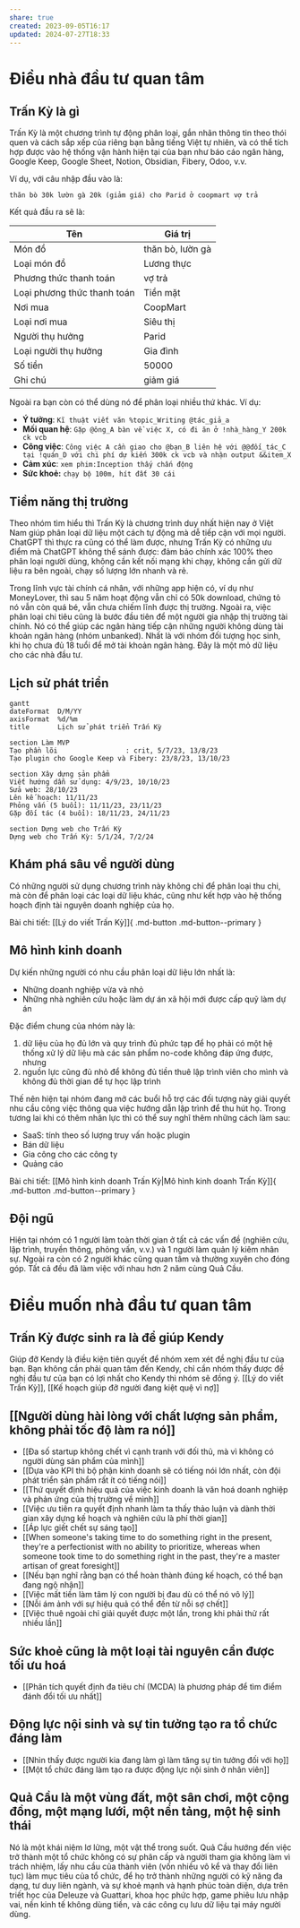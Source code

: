 ```yaml
---
share: true
created: 2023-09-05T16:17
updated: 2024-07-27T18:33
---
```

# Điều nhà đầu tư quan tâm
## Trấn Kỳ là gì
Trấn Kỳ là một chương trình tự động phân loại, gắn nhãn thông tin theo thói quen và cách sắp xếp của riêng bạn bằng tiếng Việt tự nhiên, và có thể tích hợp được vào hệ thống vận hành hiện tại của bạn như báo cáo ngân hàng, Google Keep, Google Sheet, Notion, Obsidian, Fibery, Odoo, v.v.

Ví dụ, với câu nhập đầu vào là:

```
thăn bò 30k lườn gà 20k (giảm giá) cho Parid ở coopmart vợ trả
```

Kết quả đầu ra sẽ là:

| Tên                         | Giá trị          |
| --------------------------- | ---------------- |
| Món đồ                      | thăn bò, lườn gà |
| Loại món đồ                 | Lương thực       |
| Phương thức thanh toán      | vợ trả           |
| Loại phương thức thanh toán | Tiền mặt         |
| Nơi mua                     | CoopMart         |
| Loại nơi mua                | Siêu thị         |
| Người thụ hưởng             | Parid            |
| Loại người thụ hưởng        | Gia đình         |
| Số tiền                     | 50000            |
| Ghi chú                     | giảm giá         |

Ngoài ra bạn còn có thể dùng nó để phân loại nhiều thứ khác. Ví dụ:
- **Ý tưởng**: `Kĩ thuật viết văn %topic_Writing @tác_giả_a`
- **Mối quan hệ**: `Gặp @ông_A bàn về việc X, có đi ăn ở !nhà_hàng_Y 200k ck vcb`
- **Công việc**: `Công việc A cần giao cho @bạn_B liên hệ với @@đối_tác_C tại !quán_D với chi phí dự kiến 300k ck vcb và nhận output &&item_X`
- **Cảm xúc**: `xem phim:Inception thấy chấn động`
- **Sức khoẻ:** `chạy bộ 100m, hít đất 30 cái`

## Tiềm năng thị trường
Theo nhóm tìm hiểu thì Trấn Kỳ là chương trình duy nhất hiện nay ở Việt Nam giúp phân loại dữ liệu một cách tự động mà dễ tiếp cận với mọi người. ChatGPT thì thực ra cũng có thể làm được, nhưng Trấn Kỳ có những ưu điểm mà ChatGPT không thể sánh được: đảm bảo chính xác 100% theo phân loại người dùng, không cần kết nối mạng khi chạy, không cần gửi dữ liệu ra bên ngoài, chạy số lượng lớn nhanh và rẻ.

Trong lĩnh vực tài chính cá nhân, với những app hiện có, ví dụ như MoneyLover, thì sau 5 năm hoạt động vẫn chỉ có 50k download, chứng tỏ nó vẫn còn quá bé, vẫn chưa chiếm lĩnh được thị trường. Ngoài ra, việc phân loại chi tiêu cũng là bước đầu tiên để một người gia nhập thị trường tài chính. Nó có thể giúp các ngân hàng tiếp cận những người không dùng tài khoản ngân hàng (nhóm unbanked). Nhất là với nhóm đối tượng học sinh, khi họ chưa đủ 18 tuổi để mở tài khoản ngân hàng. Đây là một mỏ dữ liệu cho các nhà đầu tư.

## Lịch sử phát triển
```mermaid
gantt
dateFormat  D/M/YY
axisFormat  %d/%m
title       Lịch sử phát triển Trấn Kỳ

section Làm MVP
Tạo phần lõi                 : crit, 5/7/23, 13/8/23
Tạo plugin cho Google Keep và Fibery: 23/8/23, 13/10/23

section Xây dựng sản phẩm
Viết hướng dẫn sử dụng: 4/9/23, 10/10/23
Sửa web: 28/10/23
Lên kế hoạch: 11/11/23
Phỏng vấn (5 buổi): 11/11/23, 23/11/23
Gặp đối tác (4 buổi): 18/11/23, 24/11/23

section Dựng web cho Trấn Kỳ
Dựng web cho Trấn Kỳ: 5/1/24, 7/2/24
```

## Khám phá sâu về người dùng
Có những người sử dụng chương trình này không chỉ để phân loại thu chi, mà còn để phân loại các loại dữ liệu khác, cũng như kết hợp vào hệ thống hoạch định tài nguyên doanh nghiệp của họ.

Bài chi tiết: [[Lý do viết Trấn Kỳ]]{ .md-button .md-button--primary }

## Mô hình kinh doanh
Dự kiến những người có nhu cầu phân loại dữ liệu lớn nhất là:
- Những doanh nghiệp vừa và nhỏ
- Những nhà nghiên cứu hoặc làm dự án xã hội mới được cấp quỹ làm dự án

Đặc điểm chung của nhóm này là:
1. dữ liệu của họ đủ lớn và quy trình đủ phức tạp để họ phải có một hệ thống xử lý dữ liệu mà các sản phẩm no-code không đáp ứng được, nhưng 
2. nguồn lực cũng đủ nhỏ để không đủ tiền thuê lập trình viên cho mình và không đủ thời gian để tự học lập trình

Thế nên hiện tại nhóm đang mở các buổi hỗ trợ các đối tượng này giải quyết nhu cầu công việc thông qua việc hướng dẫn lập trình để thu hút họ. Trong tương lai khi có thêm nhân lực thì có thể suy nghĩ thêm những cách làm sau:
- SaaS: tính theo số lượng truy vấn hoặc plugin
- Bán dữ liệu
- Gia công cho các công ty
- Quảng cáo

Bài chi tiết: [[Mô hình kinh doanh Trấn Kỳ|Mô hình kinh doanh Trấn Kỳ]]{ .md-button .md-button--primary }

## Đội ngũ
Hiện tại nhóm có 1 người làm toàn thời gian ở tất cả các vấn đề (nghiên cứu, lập trình, truyền thông, phỏng vấn, v.v.) và 1 người làm quản lý kiêm nhân sự. Ngoài ra còn có 2 người khác cũng quan tâm và thường xuyên cho đóng góp. Tất cả đều đã làm việc với nhau hơn 2 năm cùng Quả Cầu.

# Điều muốn nhà đầu tư quan tâm
## Trấn Kỳ được sinh ra là để giúp Kendy
Giúp đỡ Kendy là điều kiện tiên quyết để nhóm xem xét đề nghị đầu tư của bạn. Bạn không cần phải quan tâm đến Kendy, chỉ cần nhóm thấy được đề nghị đầu tư của bạn có lợi nhất cho Kendy thì nhóm sẽ đồng ý.
[[Lý do viết Trấn Kỳ]], [[Kế hoạch giúp đỡ người đang kiệt quệ vì nợ]]

## [[Người dùng hài lòng với chất lượng sản phẩm, không phải tốc độ làm ra nó]] 
- [[Đa số startup không chết vì cạnh tranh với đối thủ, mà vì không có người dùng sản phẩm của mình]]
- [[Dựa vào KPI thì bộ phận kinh doanh sẽ có tiếng nói lớn nhất, còn đội phát triển sản phẩm rất ít có tiếng nói]]
- [[Thứ quyết định hiệu quả của việc kinh doanh là văn hoá doanh nghiệp và phản ứng của thị trường về mình]]
- [[Việc ưu tiên ra quyết định nhanh làm ta thấy thảo luận và dành thời gian xây dựng kế hoạch và nghiên cứu là phí thời gian]]
- [[Áp lực giết chết sự sáng tạo]]
- [[When someone's taking time to do something right in the present, they're a perfectionist with no ability to prioritize, whereas when someone took time to do something right in the past, they're a master artisan of great foresight]]
- [[Nếu bạn nghĩ rằng bạn có thể hoàn thành đúng kế hoạch, có thể bạn đang ngộ nhận]]
- [[Việc mất tiền làm tâm lý con người bị đau dù có thể nó vô lý]]
- [[Nỗi ám ảnh với sự hiệu quả có thể đến từ nỗi sợ chết]]
- [[Việc thuê ngoài chỉ giải quyết được một lần, trong khi phải thử rất nhiều lần]]
## Sức khoẻ cũng là một loại tài nguyên cần được tối ưu hoá
- [[Phân tích quyết định đa tiêu chí (MCDA) là phương pháp để tìm điểm đánh đổi tối ưu nhất]] 

## Động lực nội sinh và sự tin tưởng tạo ra tổ chức đáng làm
- [[Nhìn thấy được người kia đang làm gì làm tăng sự tin tưởng đối với họ]]
- [[Một tổ chức đáng làm tạo ra được động lực nội sinh ở nhân viên]]

## Quả Cầu là một vùng đất, một sân chơi, một cộng đồng, một mạng lưới, một nền tảng, một hệ sinh thái
Nó là một khái niệm lơ lửng, một vật thể trong suốt. Quả Cầu hướng đến việc trở thành một tổ chức không có sự phân cấp và người tham gia không làm vì trách nhiệm, lấy nhu cầu của thành viên (vốn nhiều vô kể và thay đổi liên tục) làm mục tiêu của tổ chức, để họ trở thành những người có kỹ năng đa dạng, tư duy liên ngành, và sự khoẻ mạnh và hạnh phúc toàn diện, dựa trên triết học của Deleuze và Guattari, khoa học phức hợp, game phiêu lưu nhập vai, nền kinh tế không dùng tiền, và các công cụ lưu dữ liệu tại máy người dùng.
